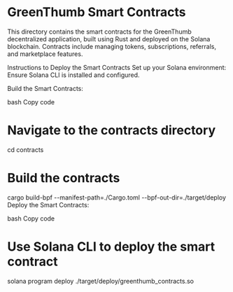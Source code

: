 # GreenThumb Smart Contracts

This directory contains the smart contracts for the GreenThumb decentralized application, built using Rust and deployed on the Solana blockchain. Contracts include managing tokens, subscriptions, referrals, and marketplace features.

Instructions to Deploy the Smart Contracts
Set up your Solana environment: Ensure Solana CLI is installed and configured.

Build the Smart Contracts:

bash
Copy code
# Navigate to the contracts directory
cd contracts

# Build the contracts
cargo build-bpf --manifest-path=./Cargo.toml --bpf-out-dir=./target/deploy
Deploy the Smart Contracts:

bash
Copy code
# Use Solana CLI to deploy the smart contract
solana program deploy ./target/deploy/greenthumb_contracts.so
